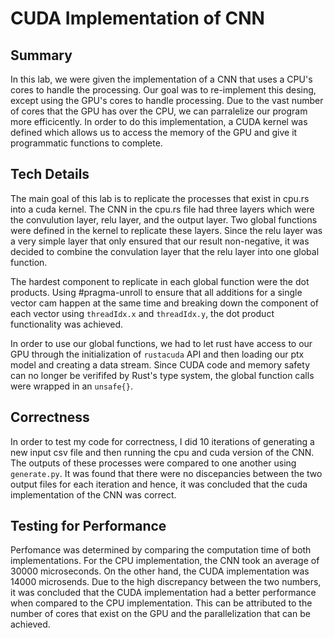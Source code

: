 # CUDA Implementation of CNN

## Summary
In this lab, we were given the implementation of a CNN that uses a CPU's cores to handle the processing.
Our goal was to re-implement this desing, except using the GPU's cores to handle processing. Due to the vast number of cores
that the GPU has over the CPU, we can parralelize our program more efficicently. In order to do this implementation,
a CUDA kernel was defined which allows us to access the memory of the GPU and give it programmatic functions to complete.

## Tech Details
The main goal of this lab is to replicate the processes that exist in cpu.rs into a cuda kernel. The CNN in the
cpu.rs file had three layers which were the convulution layer, relu layer, and the output layer. Two global functions were defined in the kernel to
replicate these layers. Since the relu layer was a very simple layer that only ensured that our result non-negative, it was decided to combine the
convulation layer that the relu layer into one global function.

The hardest component to replicate in each global function were the dot products. Using #pragma-unroll to ensure that all additions for a single vector cam happen at the same time and breaking down the component of each vector using `threadIdx.x` and `threadIdx.y`, the dot product functionality was achieved.

In order to use our global functions, we had to let rust have access to our GPU through the initialization of `rustacuda` API and then loading our ptx model and creating a data stream. Since CUDA code and memory safety can no longer be verififed by Rust's type system, the global function calls were wrapped in an `unsafe{}`.


## Correctness
In order to test my code for correctness, I did 10 iterations of generating a new input csv file and then running the cpu and cuda version of the CNN. The outputs of these processes were compared to one another using `generate.py`. It was found that there were no discepancies between the two output files for each iteration and hence, it was concluded that the cuda implementation of the CNN was correct.

## Testing for Performance
Perfomance was determined by comparing the computation time of both implementations. For the CPU implementation, the CNN took an average of 30000 microseconds. On the other hand, the CUDA implementation was 14000 microsends. Due to the high discrepancy between the two numbers,
it was concluded that the CUDA implementation had a better performance when compared to the CPU implementation. This can be attributed to the
number of cores that exist on the GPU and the parallelization that can be achieved.
